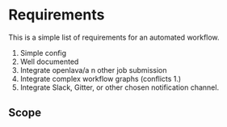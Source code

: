 # Requirements

This is a simple list of requirements for an automated workflow.

1. Simple config
2. Well documented
3. Integrate openlava/a n other job submission
4. Integrate complex workflow graphs (conflicts 1.)
5. Integrate Slack, Gitter, or other chosen notification channel.

## Scope


